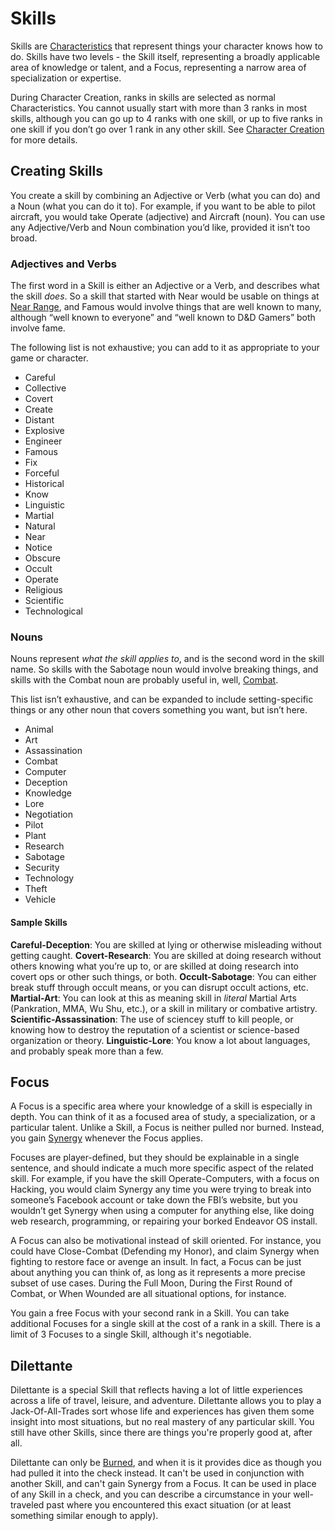 # Skills
Skills are [Characteristics](Characteristics.md) that represent things your character knows how to do. Skills have two levels - the Skill itself, representing a broadly applicable area of knowledge or talent, and a Focus, representing a narrow area of specialization or expertise.

During Character Creation, ranks in skills are selected as normal Characteristics. You cannot usually start with more than 3 ranks in most skills, although you can go up to 4 ranks with one skill, or up to five ranks in one skill if you don’t go over 1 rank in any other skill. See [Character Creation](CharacterCreation.md) for more details.

## Creating Skills
You create a skill by combining an Adjective or Verb (what you can do) and a Noun (what you can do it to). For example, if you want to be able to pilot aircraft, you would take Operate (adjective) and Aircraft (noun). You can use any Adjective/Verb and Noun combination you’d like, provided it isn’t too broad. 

### Adjectives and Verbs

The first word in a Skill is either an Adjective or a Verb, and describes what the skill *does*. So a skill that started with Near would be usable on things at [Near Range](Combat.md), and Famous would involve things that are well known to many, although “well known to everyone” and “well known to D&D Gamers” both involve fame.

The following list is not exhaustive; you can add to it as appropriate to your game or character.

- Careful
- Collective
- Covert
- Create
- Distant
- Explosive
- Engineer
- Famous
- Fix
- Forceful
- Historical
- Know
- Linguistic
- Martial
- Natural
- Near
- Notice
- Obscure
- Occult
- Operate
- Religious
- Scientific
- Technological

### Nouns

Nouns represent *what the skill applies to*, and is the second word in the skill name. So skills with the Sabotage noun would involve breaking things, and skills with the Combat noun are probably useful in, well, [Combat](Combat.md).

This list isn’t exhaustive, and can be expanded to include setting-specific things or any other noun that covers something you want, but isn’t here.

- Animal
- Art
- Assassination
- Combat
- Computer
- Deception
- Knowledge
- Lore
- Negotiation
- Pilot
- Plant
- Research
- Sabotage
- Security
- Technology
- Theft
- Vehicle

#### Sample Skills

**Careful-Deception**: You are skilled at lying or otherwise misleading without getting caught.
**Covert-Research**: You are skilled at doing research without others knowing what you’re up to, or are skilled at doing research into covert ops or other such things, or both.
**Occult-Sabotage**: You can either break stuff through occult means, or you can disrupt occult actions, etc.
**Martial-Art**: You can look at this as meaning skill in *literal* Martial Arts (Pankration, MMA, Wu Shu, etc.), or a skill in military or combative artistry.
**Scientific-Assassination**: The use of sciencey stuff to kill people, or knowing how to destroy the reputation of a scientist or science-based organization or theory.
**Linguistic-Lore**: You know a lot about languages, and probably speak more than a few.

## Focus

A Focus is a specific area where your knowledge of a skill is especially in depth. You can think of it as a focused area of study, a specialization, or a particular talent. Unlike a Skill, a Focus is neither pulled nor burned. Instead, you gain [Synergy](Synergy.md) whenever the Focus applies.

Focuses are player-defined, but they should be explainable in a single sentence, and should indicate a much more specific aspect of the related skill. For example, if you have the skill Operate-Computers, with a focus on Hacking, you would claim Synergy any time you were trying to break into someone’s Facebook account or take down the FBI’s website, but you wouldn’t get Synergy when using a computer for anything else, like doing web research, programming, or repairing your borked Endeavor OS install.

A Focus can also be motivational instead of skill oriented. For instance, you could have Close-Combat (Defending my Honor), and claim Synergy when fighting to restore face or avenge an insult. In fact, a Focus can be just about anything you can think of, as long as it represents a more precise subset of use cases. During the Full Moon, During the First Round of Combat, or When Wounded are all situational options, for instance.

You gain a free Focus with your second rank in a Skill. You can take additional Focuses for a single skill at the cost of a rank in a skill. There is a limit of 3 Focuses to a single Skill, although it's negotiable.

## Dilettante

Dilettante is a special Skill that reflects having a lot of little experiences across a life of travel, leisure, and adventure. Dilettante allows you to play a Jack-Of-All-Trades sort whose life and experiences has given them some insight into most situations, but no real mastery of any particular skill. You still have other Skills, since there are things you're properly good at, after all.

Dilettante can only be [Burned](Burn.md), and when it is it provides dice as though you had pulled it into the check instead. It can't be used in conjunction with another Skill, and can't gain Synergy from a Focus. It can be used in place of any Skill in a check, and you can describe a circumstance in your well-traveled past where you encountered this exact situation (or at least something similar enough to apply).
